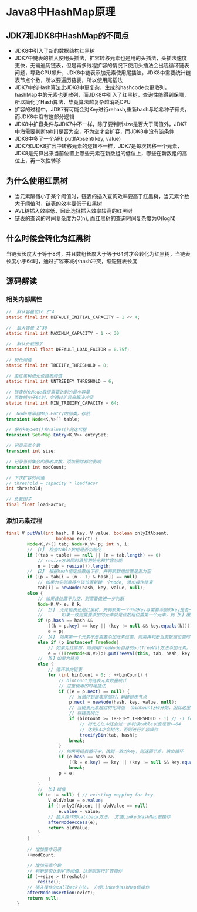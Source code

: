 # Java8中HashMap原理

## JDK7和JDK8中HashMap的不同点
+ JDK8中引入了新的数据结构红黑树
+ JDK7中链表的插入使用头插法，扩容转移元素也是用的头插法，头插法速度更快，无需遍历链表，但是再多线程扩容的情况下使用头插法会出现循环链表问题，导致CPU飙升，JDK8中链表添加元素使用尾插法，JDK8中需要统计链表节点个数，所以要遍历链表，所以使用尾插法
+ JDK7中的Hash算法比JDK8中更复杂，生成的hashcode也更散列，hashMap中的元素也更散列，而JDK8中引入了红黑树，查询性能得到保障，所以简化了Hash算法，毕竟算法越复杂越消耗CPU
+ 扩容的过程中，JDK7有可能会对Key进行rehash,重新hash与哈希种子有关，而JDK8中没有这部分逻辑
+ JDK8中扩容条件与JDK7中不一样，除了要判断size是否大于阈值外，JDK7中海需要判断tab[i]是否为空，不为空才会扩容，而JDK8中没有该条件
+ JDK8中多了一个API: putIfAbsent(key, value)
+ JDK7和JDK8扩容中转移元素的逻辑不一样，JDK7是每次转移一个元素，JDK8是先算出来当前位置上哪些元素在新数组的低位上，哪些在新数组的高位上，再一次性转移 

## 为什么使用红黑树
+ 当元素隔宿小于某个阈值时，链表的插入查询效率要高于红黑树，当元素个数大于阈值时，链表的效率要低于红黑树
+ AVL树插入效率低，因此选择插入效率较高的红黑树
+ 链表的查询的时间复杂度为O(n), 而红黑树的查询时间复杂度为O(logN)

## 什么时候会转化为红黑树
当链表长度大于等于8时，并且数组长度大于等于64时才会转化为红黑树，当链表长度小于64时，通过扩容来减小hash冲突，缩短链表长度


## 源码解读

### 相关内部属性
```java
//  默认容量位16 2^4
static final int DEFAULT_INITIAL_CAPACITY = 1 << 4; 

//  最大容量 2^30
static final int MAXIMUM_CAPACITY = 1 << 30

//  默认负载因子 
static final float DEFAULT_LOAD_FACTOR = 0.75f;

// 树化阈值
static final int TREEIFY_THRESHOLD = 8;

// 由红黑树退化位链表阈值
static final int UNTREEIFY_THRESHOLD = 6;

// 链表树化Node数组需要达到的最小容量
// 当数组小于64时，会通过扩容来解决冲突
static final int MIN_TREEIFY_CAPACITY = 64;

//  Node继承自Map.Entry内部类，存放
transient Node<K,V>[] table;

// 保存keySet()和values()的迭代器
transient Set<Map.Entry<K,V>> entrySet;

// 记录元素个数
transient int size;

// 记录当前集合的修改次数，添加删除都会影响
transient int modCount;

// 下次扩容的阈值
// threshold = capacity * loadfacor
int threshold;

// 负载因子
final float loadFactor;
```


### 添加元素过程

```java
final V putVal(int hash, K key, V value, boolean onlyIfAbsent,
                   boolean evict) {
        Node<K,V>[] tab; Node<K,V> p; int n, i;
        // 【1】 检查table数组是否初始化
        if ((tab = table) == null || (n = tab.length) == 0)
            // resize方法同时承担初始化和扩容功能
            n = (tab = resize()).length;
        // 【2】 根据hash值定位数组下标，并判断数组位置是否为空
        if ((p = tab[i = (n - 1) & hash]) == null)
            // 如果为空则直接在该位置新建一个node, 添加操作结束
            tab[i] = newNode(hash, key, value, null);
        else {
            // 如果该位置不为空，则需要做进一步判断
            Node<K,V> e; K k;
            // 【3】 无论链表还是红黑树，先判断第一个节点Key与需要添加的key是否一致
            //       如果一致则需要添加的元素就是该数组位置第一个元素，到【6】覆盖old vlaue
            if (p.hash == hash &&
                ((k = p.key) == key || (key != null && key.equals(k))))
                e = p;
            // 【4】 如果第一个元素不是需要添加元素位置，则需再判断当前数组位置时链表还是红黑树
            else if (p instanceof TreeNode)
                // 如果为红黑树，则调用TreeNode自身的putTreeVal方法添加元素，返回元素所在的TreeNode
                e = ((TreeNode<K,V>)p).putTreeVal(this, tab, hash, key, value);
            // 【5】如果为链表
            else {
                // 循环单向链表
                for (int binCount = 0; ; ++binCount) {
                    // binCount为链表元素数量统计
                    // 这里使用的时尾插法
                    if ((e = p.next) == null) {
                        // 当循环到链表尾部时，新建链表节点
                        p.next = newNode(hash, key, value, null);
                        // 当链表元素超过树化阈值 （binCount从0开始，因此这里判断阈值-1）时
                        // 将链表树化
                        if (binCount >= TREEIFY_THRESHOLD - 1) // -1 for 1st
                            // 树化方法中还会进一步判读table长度是否>=64
                            // 达到64才会树化，否则进行扩容操作
                            treeifyBin(tab, hash);
                        break;
                    }
                    // 如果再链表循环中，找到一致的key，则返回节点，跳出循环
                    if (e.hash == hash &&
                        ((k = e.key) == key || (key != null && key.equals(k))))
                        break;
                    p = e;
                }
            }
            // 【6】赋值
            if (e != null) { // existing mapping for key
                V oldValue = e.value;
                if (!onlyIfAbsent || oldValue == null)
                    e.value = value;
                // 插入操作的callback方法， 方便LinkedHashMap做操作
                afterNodeAccess(e);
                return oldValue;
            }
        }
        
        // 增加操作记录
        ++modCount;

        // 增加元素个数
        // 判断是否达到扩容阈值，达到则进行扩容操作
        if (++size > threshold)
            resize();
        // 插入操作的callback方法， 方便LinkedHashMap做操作
        afterNodeInsertion(evict);
        return null;
    }
```



